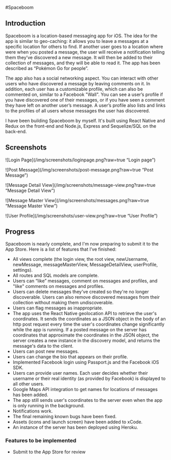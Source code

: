 #Spaceboom

## Introduction
Spaceboom is a location-based messaging app for iOS. The idea for the app is similar to geo-caching: it allows you to leave a messages at a specific location for others to find. If another user goes to a location where were when you posted a message, the user will receive a notification telling them they’ve discovered a new message. It will then be added to their collection of messages, and they will be able to read it. The app has been described as “Pokémon Go for people”.

The app also has a social networking aspect. You can interact with other users who have discovered a message by leaving comments on it. In addition, each user has a customizable profile, which can also be commented on, similar to a Facebook "Wall". You can see a user’s profile if you have discovered one of their messages, or if you have seen a comment they have left on another user’s message. A user’s profile also lists and links to the profiles of all users whose messages the user has discovered.

I have been building Spaceboom by myself. It's built using React Native and Redux on the front-end and Node.js, Express and Sequelize/SQL on the back-end.

## Screenshots

![Login Page](/img/screenshots/loginpage.png?raw=true “Login page”)

![Post Message](/img/screenshots/post-message.png?raw=true “Post Message”)

![Message Detail View](/img/screenshots/message-view.png?raw=true “Message Detail View”)

![Message Master View](/img/screenshots/messages.png?raw=true “Message Master View”)

![User Profile](/img/screenshots/user-view.png?raw=true “User Profile”)

## Progress

Spaceboom is nearly complete, and I'm now preparing to submit it to the App Store. Here is a list of features that I’ve finished:

- All views complete (the login view, the root view, newUsername, newMessage, messageMasterView, MessageDetailView, userProfile, settings).
- All routes and SQL models are complete.
- Users can “like” messages, comment on messages and profiles, and "like" comments on messages and profiles.
- Users can delete messages they've created so they're no longer discoverable. Users can also remove discovered messages from their collection without making them undiscoverable.
- Users can flag messages as inappropriate.
- The app uses the React Native geolocation API to retrieve the user's coordinates. It sends the coordinates as a JSON object in the body of an http post request every time the user's coordinates change significantly while the app is running. If a posted message on the server has coordinates that approximate the coordinates in the JSON object, the server creates a new instance in the discovery model, and returns the message's data to the client.
- Users can post new messages.
- Users can change the bio that appears on their profile.
- Implemented Facebook login using Passport.js and the Facebook iOS SDK.
- Users can provide user names. Each user decides whether their username or their real identity (as provided by Facebook) is displayed to all other users.
- Google Maps API integration to get names for locations of messages has been added.
- The app still sends user's coordinates to the server even when the app is only running in the background.
- Notifications work.
- The final remaining known bugs have been fixed.
- Assets (icons and launch screen) have been added to xCode.
- An instance of the server has been deployed using Heroku.

### Features to be implemented
- Submit to the App Store for review











